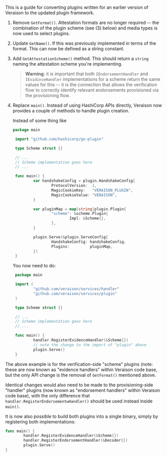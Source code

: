 This is a guide for converting plugins written for an earlier version of
Veraison to the updated plugin framework.

1. Remove `GetFormat()`. Attestation formats are no longer required --  the
   combination of the plugin scheme (see (3) below) and media types is now used
   to select plugins.
2. Update `GetName()`. If this was previously implemented in terms of the
   format. This can now be defined as a string constant.
3. Add `GetAttestationScheme()` method. This should return a `string` naming
   the attestation scheme you're implementing.

   > **Warning**: it is important that both `IEndorsementHandler` and
   > `IEvidinceHandler` implementations for a scheme return the same values for
   > this -- it is the connection that allows the verification flow to
   > correctly identify relevant endorsements provisioned via the provisioning
   > flow.

4. Replace `main()`. Instead of using HashiCorp APIs directly, Veraison now
   provides a couple of methods to handle plugin creation.

   Instead of some thing like

   ```go
   package main

    import "github.com/hashicorp/go-plugin"

    type Scheme struct {}

    // ...
    // Scheme implementation goes here
    // ...

    func main() {
            var handshakeConfig = plugin.HandshakeConfig{
                    ProtocolVersion:  1,
                    MagicCookieKey:   "VERAISON_PLUGIN",
                    MagicCookieValue: "VERAISON",
            }

            var pluginMap = map[string]plugin.Plugin{
                    "scheme": &scheme.Plugin{
                            Impl: &Scheme{},
                    },
            }

            plugin.Serve(&plugin.ServeConfig{
                    HandshakeConfig: handshakeConfig,
                    Plugins:         pluginMap,
            })
    }
   ```

   You now need to do:

   ```go
    package main

    import (
            "github.com/veraison/services/handler"
            "github.com/veraison/services/plugin"
    )

    type Scheme struct {}

    // ...
    // Scheme implementation goes here
    // ...

    func main() {
            handler.RegisterEvidenceHandler(&Scheme{})
            // note the change to the import of "plugin" above
            plugin.Serve()
    }
   ```

The above example is for the verification-side "scheme" plugins (note: these
are now known as "evidence handlers" within Veraison code base, but the only
API change is the removal of `GetFormat()` mentioned above.

Identical changes would also need to be made to the provisioning-side "handler"
plugins (now known as "endorsement handlers" within Veraison code base), with
the only difference that `handler.RegisterEndorsementwHandler()` should be used
instead inside `main()`.

It is now also possible to build both plugins into a single binary, simply by
registering both implementations:

```go
func main() {
        handler.RegisterEvidenceHandler(&Scheme{})
        handler.RegisterEndorsementHandler(&Decoder{})
        plugin.Serve()
}
```

